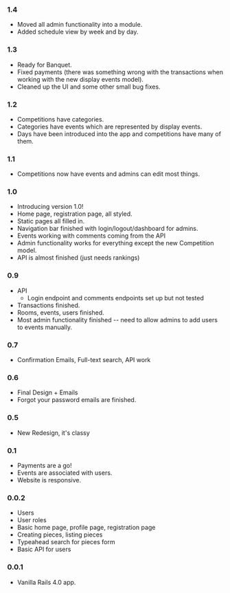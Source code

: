 ### 1.4

* Moved all admin functionality into a module.
* Added schedule view by week and by day.

### 1.3

* Ready for Banquet.
* Fixed payments (there was something wrong with the transactions when working with the new display events model).
* Cleaned up the UI and some other small bug fixes.

### 1.2

* Competitions have categories.
* Categories have events which are represented by display events.
* Days have been introduced into the app and competitions have many of them.

### 1.1

* Competitions now have events and admins can edit most things.

### 1.0

* Introducing version 1.0!
* Home page, registration page, all styled.
* Static pages all filled in.
* Navigation bar finished with login/logout/dashboard for admins.
* Events working with comments coming from the API
* Admin functionality works for everything except the new Competition model.
* API is almost finished (just needs rankings)

### 0.9

* API
  * Login endpoint and comments endpoints set up but not tested
* Transactions finished.
* Rooms, events, users finished.
* Most admin functionality finished -- need to allow admins to add users to events manually.

### 0.7

* Confirmation Emails, Full-text search, API work

### 0.6

* Final Design + Emails
* Forgot your password emails are finished.

### 0.5

* New Redesign, it's classy

### 0.1

* Payments are a go!
* Events are associated with users.
* Website is responsive.

### 0.0.2

* Users
* User roles
* Basic home page, profile page, registration page
* Creating pieces, listing pieces
* Typeahead search for pieces form
* Basic API for users

### 0.0.1

* Vanilla Rails 4.0 app.

